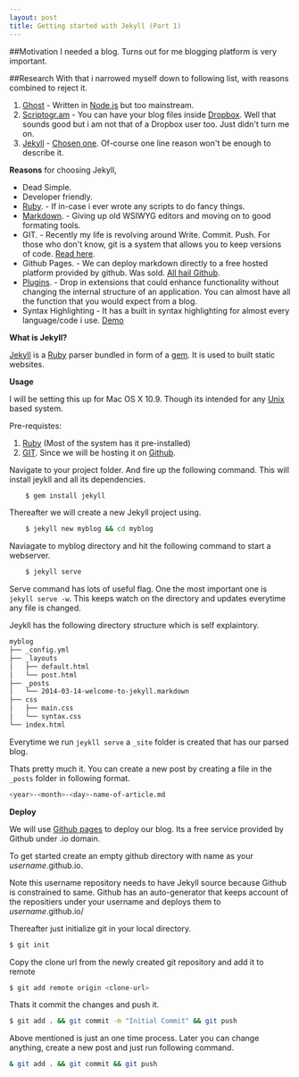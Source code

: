 ```yaml
---
layout: post
title: Getting started with Jekyll (Part 1)
---
```


##Motivation
I needed a blog. Turns out for me blogging platform is very important.  

##Research
With that i narrowed myself down to following list, with reasons combined to reject it.


1. [Ghost](http://ghost.org) - Written in [Node.js](http://nodejs.org) but too mainstream. 
2. [Scriptogr.am](http://scriptogr.am) - You can have your blog files inside [Dropbox](www.dropbox.com). Well that sounds good but i am not that of a Dropbox user too. Just didn't turn me on. 
3. [Jekyll](http://jekyllrb.com) - [Chosen one](http://swfanon.wikia.com/wiki/Prophecy_of_the_Chosen_One). Of-course one line reason won't be enough to describe it. 


**Reasons** for choosing Jekyll,

+ Dead Simple.
+ Developer friendly. 
+ [Ruby](https://www.ruby-lang.org). - If in-case i ever wrote any scripts to do fancy things. 
+ [Markdown](http://daringfireball.net/projects/markdown/). - Giving up old WSIWYG editors and moving on to good formating tools.
+ GIT. - Recently my life is revolving around Write. Commit. Push. For those who don't know, git is a system that allows you to keep versions of code. [Read here](http://git-scm.com).
+ Github Pages. - We can deploy markdown directly to a free hosted platform provided by github. Was sold. [All hail Github](http://pages.github.com).
+ [Plugins](http://jekyllrb.com/docs/plugins/). - Drop in extensions that could enhance functionality without changing the internal structure of an application. You can almost have all the function that you would expect from a blog. 
+ Syntax Highlighting - It has a built in syntax highlighting for almost every language/code i use. [Demo](http://pygments.org/demo/290833/) 


**What is Jekyll?**

[Jekyll](http://jekyllrb.com) is a [Ruby](https://www.ruby-lang.org) parser bundled in form of a [gem](http://rubylearning.com/blog/2010/12/14/ruby-gems-—-what-why-and-how/). It is used to built static websites.


**Usage**

I will be setting this up for Mac OS X 10.9. Though its intended for any [Unix](http://www.bell-labs.com/history/unix) based system. 

Pre-requistes: 

1. [Ruby](https://www.ruby-lang.org/en/downloads/) (Most of the system has it pre-installed)
2. [GIT](http://git-scm.com/book/en/Getting-Started-Installing-Git). Since we will be hosting it on [Github](github).

Navigate to your project folder. And fire up the following command. This will install jeykll and all its dependencies.  

```bash
	$ gem install jekyll
```
	
Thereafter we will create a new Jekyll project using.

```bash
	$ jekyll new myblog && cd myblog
```
    
Naviagate to myblog directory and hit the following command to start a webserver. 

```bash
	$ jekyll serve 
```

Serve command has lots of useful flag. One the most important one is `jekyll serve -w`. This keeps watch on the directory and updates everytime any file is changed.

Jeykll has the following directory structure which is self explaintory. 

	
```bash
myblog
├── _config.yml
├── _layouts
│   ├── default.html
│   └── post.html
├── _posts
│   └── 2014-03-14-welcome-to-jekyll.markdown
├── css
│   ├── main.css
│   └── syntax.css
└── index.html
```
	

Everytime we run `jeykll serve` a `_site` folder is created that has our parsed blog.


Thats pretty much it. You can create a new post by creating a file in the `_posts` folder in following format.

```bash
<year>-<month>-<day>-name-of-article.md
```

**Deploy**

We will use [Github pages](http://pages.github.com) to deploy our blog. Its a free service provided by Github under .io domain. 

To get started create an empty github directory with name  as your *username*.github.io.

Note this username repository needs to have Jekyll source because Github is constrained to same. Github has an auto-generator that keeps account of the repositiers under your username and deploys them to *username*.github.io/

Thereafter just initialize git in your local directory. 

```bash
$ git init
```

Copy the clone url from the newly created git repository and add it to remote 

```bash
$ git add remote origin <clone-url>
````

Thats it commit the changes and push it.

```bash
$ git add . && git commit -m "Initial Commit" && git push
```

Above mentioned is just an one time process. Later you can change anything, create a new post and just run following command.

```bash
& git add . && git commit && git push
```


